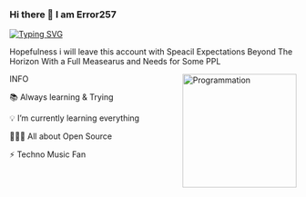 ### Hi there 👋 I am Error257 


[![Typing SVG](https://readme-typing-svg.herokuapp.com/?lines=First+line+of+text;Second+line+of+text)](https://git.io/typing-svg)




Hopefulness i will leave this account with Speacil Expectations Beyond The Horizon With a Full Measearus and Needs for Some PPL


<img align="right" src="https://i.giphy.com/media/LmNwrBhejkK9EFP504/200w.webp" alt="Programmation" width="200" />
 
 
  INFO
  
  
📚 Always learning & Trying 

💡 I’m currently learning everything

👨🏻‍💻 All about Open Source

⚡️ Techno Music Fan

